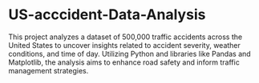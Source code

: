 # US-acccident-Data-Analysis
This project analyzes a dataset of 500,000 traffic accidents across the United States to uncover insights related to accident severity, weather conditions, and time of day. Utilizing Python and libraries like Pandas and Matplotlib, the analysis aims to enhance road safety and inform traffic management strategies.
